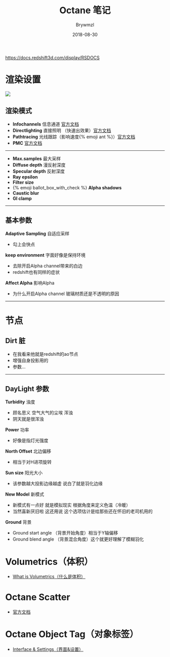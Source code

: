 ﻿---
layout:     post
title:      Octane 笔记
date:       2018-08-30
author:     Brywmzl
tags: [CINEMA 4D,Octane]
password: 
---
https://docs.redshift3d.com/display/RSDOCS

<!--more-->

# 渲染设置

![](/img/Learn/Octane/OctaneSetting.png)

## 渲染模式

* **Infochannels** 信息通道 [官方文档](http://www.aoktar.com/octane/InfoChannels.html)
* **Directlighting** 直接照明 （快速出效果）[官方文档](http://www.aoktar.com/octane/DirectLighting.html)
* **Pathtracing** 光线跟踪（影响速度{% emoji ant %}）[官方文档](http://www.aoktar.com/octane/PathTracing.html)
* **PMC** [官方文档](http://www.aoktar.com/octane/PMC.html)

---

* **Max.samples** 最大采样
* **Diffuse depth** 漫反射深度
* **Specular depth** 反射深度
* **Ray epsilon** 
* **Filter size**
* {% emoji ballot_box_with_check %} **Alpha shadows**
* **Caustic blur**  
* **GI clamp** 

---

## 基本参数

**Adaptive Sampling** 自适应采样

* 勾上会快点

**keep environment** 字面好像是保持环境

* 去除开启Alpha channel带来的白边
* redshift也有同样的症状

**Affect Alpha** 影响Alpha

* 为什么开启Alpha channel 玻璃材质还是不透明的原因

---
# 节点
## Dirt 脏
* 在我看来他就是redshift的ao节点
* 增强自身投影用的
* 参数...

---

## DayLight 参数

**Turbidity** 浊度

* 顾名思义 空气大气的尘埃 浑浊
* 阴天就是很浑浊

**Power** 功率

* 好像是指灯光强度

**North Offset** 北边偏移

* 相当于对H进项旋转

**Sun size** 阳光大小

* 该参数越大投影边缘越虚 说白了就是羽化边缘

**New Model** 新模式

* 新模式有一点好 就是模拟现实 根据角度来定义色温（冷暖）
* 当然喜新厌旧啦 这还用说 这个选项估计是给那些还在怀旧的老司机用的

**Ground** 背景

* Ground start angle  （背景开始角度）相当于Y轴偏移
* Ground blend angle （背景混合角度）这个就更好理解了模糊羽化

# Volumetrics（体积）

* [What is Volumetrics（什么是体积）](http://www.aoktar.com/octane/WhatisVolumetrics.html)

# Octane Scatter

* [官方文档](http://www.aoktar.com/octane/InterfaceSettings1.html)

# Octane Object Tag（对象标签）

* [Interface & Settings（界面&设置）](http://www.aoktar.com/octane/InterfaceSettings1.html)